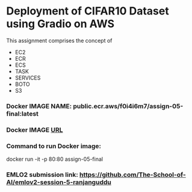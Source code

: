# **Deployment of CIFAR10 Dataset using Gradio on AWS**

This assignment comprises the concept of 
- EC2
- ECR
- ECS
- TASK
- SERVICES
- BOTO
- S3

### **Docker IMAGE NAME**: public.ecr.aws/f0i4i6m7/assign-05-final:latest
### **Docker IMAGE [URL](public.ecr.aws/f0i4i6m7/assign-05-final)**
### **Command to run Docker image**:
docker run -it -p 80:80 assign-05-final

### EMLO2 submission link: https://github.com/The-School-of-AI/emlov2-session-5-ranjanguddu



